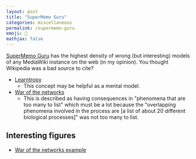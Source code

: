 ```yaml
---
layout: post
title: "SuperMemo Guru"
categories: miscellaneous
permalink: /supermemo-guru
emoji: 🧠
mathjax: false
---
```


[SuperMemo Guru](https://supermemo.guru/wiki/SuperMemo_Guru) has the highest density of wrong (but interesting) models of any MediaWiki instance on the web (in my opinion). You thought Wikipedia was a bad source to cite?

- [Learntropy](https://supermemo.guru/wiki/Learntropy)
  - This concept may be helpful as a mental model.
- [War of the networks](https://supermemo.guru/wiki/War_of_the_networks)
  - This is described as having consequences in "phenomena that are too many to list" which must be a lot because the "overlapping phenomena involved in the process are [a list of about 20 different biological processes]" was not too many to list.

## Interesting figures

- [War of the networks example](https://supermemo.guru/wiki/File:Neural_competition_between_the_learn_drive_and_the_system_of_rewards_at_school.png)